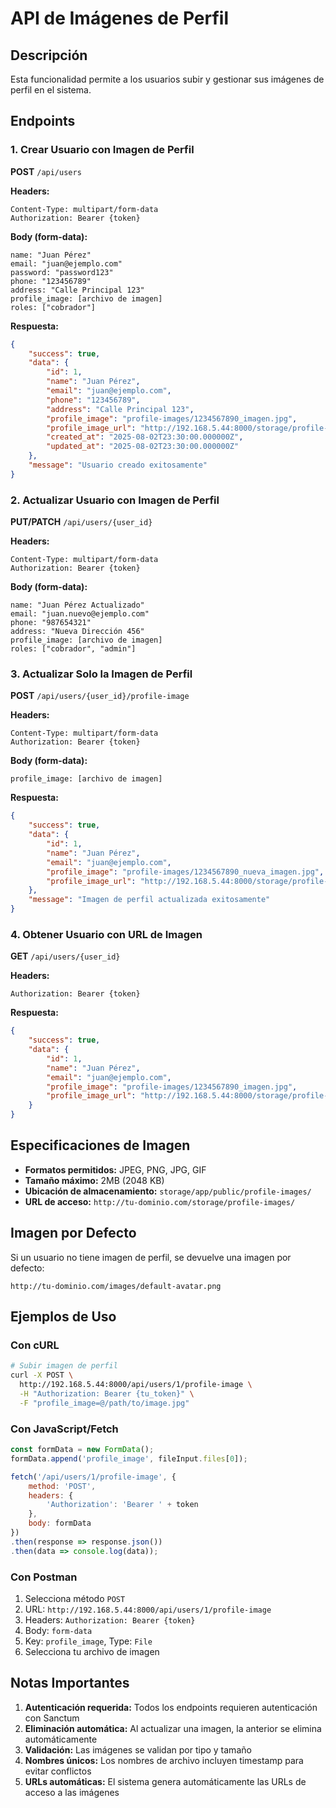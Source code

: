 # API de Imágenes de Perfil

## Descripción
Esta funcionalidad permite a los usuarios subir y gestionar sus imágenes de perfil en el sistema.

## Endpoints

### 1. Crear Usuario con Imagen de Perfil
**POST** `/api/users`

**Headers:**
```
Content-Type: multipart/form-data
Authorization: Bearer {token}
```

**Body (form-data):**
```
name: "Juan Pérez"
email: "juan@ejemplo.com"
password: "password123"
phone: "123456789"
address: "Calle Principal 123"
profile_image: [archivo de imagen]
roles: ["cobrador"]
```

**Respuesta:**
```json
{
    "success": true,
    "data": {
        "id": 1,
        "name": "Juan Pérez",
        "email": "juan@ejemplo.com",
        "phone": "123456789",
        "address": "Calle Principal 123",
        "profile_image": "profile-images/1234567890_imagen.jpg",
        "profile_image_url": "http://192.168.5.44:8000/storage/profile-images/1234567890_imagen.jpg",
        "created_at": "2025-08-02T23:30:00.000000Z",
        "updated_at": "2025-08-02T23:30:00.000000Z"
    },
    "message": "Usuario creado exitosamente"
}
```

### 2. Actualizar Usuario con Imagen de Perfil
**PUT/PATCH** `/api/users/{user_id}`

**Headers:**
```
Content-Type: multipart/form-data
Authorization: Bearer {token}
```

**Body (form-data):**
```
name: "Juan Pérez Actualizado"
email: "juan.nuevo@ejemplo.com"
phone: "987654321"
address: "Nueva Dirección 456"
profile_image: [archivo de imagen]
roles: ["cobrador", "admin"]
```

### 3. Actualizar Solo la Imagen de Perfil
**POST** `/api/users/{user_id}/profile-image`

**Headers:**
```
Content-Type: multipart/form-data
Authorization: Bearer {token}
```

**Body (form-data):**
```
profile_image: [archivo de imagen]
```

**Respuesta:**
```json
{
    "success": true,
    "data": {
        "id": 1,
        "name": "Juan Pérez",
        "email": "juan@ejemplo.com",
        "profile_image": "profile-images/1234567890_nueva_imagen.jpg",
        "profile_image_url": "http://192.168.5.44:8000/storage/profile-images/1234567890_nueva_imagen.jpg"
    },
    "message": "Imagen de perfil actualizada exitosamente"
}
```

### 4. Obtener Usuario con URL de Imagen
**GET** `/api/users/{user_id}`

**Headers:**
```
Authorization: Bearer {token}
```

**Respuesta:**
```json
{
    "success": true,
    "data": {
        "id": 1,
        "name": "Juan Pérez",
        "email": "juan@ejemplo.com",
        "profile_image": "profile-images/1234567890_imagen.jpg",
        "profile_image_url": "http://192.168.5.44:8000/storage/profile-images/1234567890_imagen.jpg"
    }
}
```

## Especificaciones de Imagen

- **Formatos permitidos:** JPEG, PNG, JPG, GIF
- **Tamaño máximo:** 2MB (2048 KB)
- **Ubicación de almacenamiento:** `storage/app/public/profile-images/`
- **URL de acceso:** `http://tu-dominio.com/storage/profile-images/`

## Imagen por Defecto

Si un usuario no tiene imagen de perfil, se devuelve una imagen por defecto:
```
http://tu-dominio.com/images/default-avatar.png
```

## Ejemplos de Uso

### Con cURL
```bash
# Subir imagen de perfil
curl -X POST \
  http://192.168.5.44:8000/api/users/1/profile-image \
  -H "Authorization: Bearer {tu_token}" \
  -F "profile_image=@/path/to/image.jpg"
```

### Con JavaScript/Fetch
```javascript
const formData = new FormData();
formData.append('profile_image', fileInput.files[0]);

fetch('/api/users/1/profile-image', {
    method: 'POST',
    headers: {
        'Authorization': 'Bearer ' + token
    },
    body: formData
})
.then(response => response.json())
.then(data => console.log(data));
```

### Con Postman
1. Selecciona método `POST`
2. URL: `http://192.168.5.44:8000/api/users/1/profile-image`
3. Headers: `Authorization: Bearer {token}`
4. Body: `form-data`
5. Key: `profile_image`, Type: `File`
6. Selecciona tu archivo de imagen

## Notas Importantes

1. **Autenticación requerida:** Todos los endpoints requieren autenticación con Sanctum
2. **Eliminación automática:** Al actualizar una imagen, la anterior se elimina automáticamente
3. **Validación:** Las imágenes se validan por tipo y tamaño
4. **Nombres únicos:** Los nombres de archivo incluyen timestamp para evitar conflictos
5. **URLs automáticas:** El sistema genera automáticamente las URLs de acceso a las imágenes 